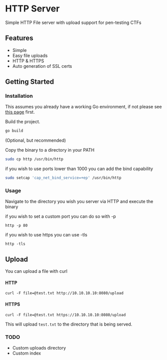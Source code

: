# HTTP Server

Simple HTTP File server with upload support for pen-testing CTFs

## Features

- Simple
- Easy file uploads
- HTTP & HTTPS
- Auto generation of SSL certs


## Getting Started

### Installation

This assumes you already have a working Go environment, if not please see
[this page](https://golang.org/doc/install) first.

Build the project.

```bash
go build
```

(Optional, but recommended)

Copy the binary to a directory in your PATH

```bash
sudo cp http /usr/bin/http
```

if you wish to use ports lower than 1000 you can add the bind capability 

```bash
sudo setcap 'cap_net_bind_service=+ep' /usr/bin/http
```

### Usage

Navigate to the directory you wish you server via HTTP and execute the binary

if you wish to set a custom port you can do so with -p

`http -p 80`

if you wish to use https you can use -tls

`http -tls`

## Upload

You can upload a file with curl

#### HTTP

`curl -F file=@test.txt http://10.10.10.10:8080/upload`

#### HTTPS

`curl -F file=@test.txt https://10.10.10.10:8080/upload`


This will upload `test.txt` to the directory that is being served.

### TODO

- Custom uploads directory
- Custom index
